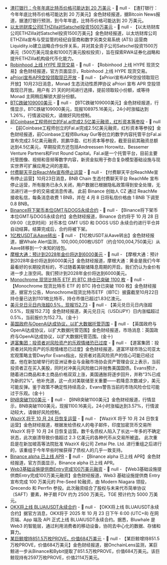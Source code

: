 - [渣打银行：今年年底比特币价格可能达到 20 万美元](https://x.com/BitcoinNewsCom/status/1981336301132566578) - 📰 null - 【渣打银行：今年年底比特币价格可能达到 20 万美元】金色财经报道，据Bitcoin News报道，据渣打银行预测，到今年年底，比特币价格可能达到 20 万美元。
- [以太坊财库公司ETHZilla对Satschel投资1500万美元](https://www.prnewswire.com/news-releases/ethzilla-announces-strategic-partnership-with-liquidityio-302591992.html) - 📰 null - 【以太坊财库公司ETHZilla对Satschel投资1500万美元】金色财经报道，以太坊财库公司ETHZilla宣布与受监管的经纪自营商和数字另类交易系统 (ATS) 运营商Liquidity.io建立战略合作伙伴关系，并对其全资子公司Satschel投资1500万美元（500万美元现金和1000万美元股权投资），旨在探索RWA证券化战略和提升ETHZilla机构级代币化能力。
- [Robinhood 上线 HYPE 现货交易]() - 📰 null - 【Robinhood 上线 HYPE 现货交易】金色财经报道，官方页面显示，Robinhood 上线 HYPE 现货交易。
- [aPriori宣布APR空投领取现已开放](https://x.com/aPriori/status/1981330167172911252) - 📰 null - 【aPriori宣布APR空投领取现已开放】10月23日消息，Monad 生态流动性质押协议 aPriori 宣布 APR 空投领取现已开放。用户有 21 天的时间进行选择，提前领取较小份额，或等待 Monad 主网稍后解锁大部分份额。
- [BTC跌破109000美元]() - 📰 null - 【BTC跌破109000美元】金色财经报道，行情显示，BTC跌破109000美元，现报108975.16美元，24小时涨幅达到1.26%，行情波动较大，请做好风险控制。
- [前Coinbase工程师创立的Fal.ai完成2.5亿美元融资，红杉资本等参投](https://techfundingnews.com/ex-coinbase-amazon-engineers-fal-ai-raises-250m-to-power-next-gen-multimedia-tools-valuation-tops-4b/) - 📰 null - 【前Coinbase工程师创立的Fal.ai完成2.5亿美元融资，红杉资本等参投】金色财经报道，前Coinbase工程师Burkay Gur等创立的数字内容托管平台Fal.ai宣布完成2.5亿美元融资，凯鹏华盈、红杉资本等参投，截至目前其融资总额达到4.5亿美元，早期投资方还包括Andreessen Horowitz、Bessemer Venture Partners和First Round Capital。Fal.ai是一个托管平台，目前主要托管图像、视频和音频等数字内容，新资金拟用于弥合复杂模型基础设施与现实世界可扩展应用之间的差距。
- [付费聊天平台ReachMe宣布停止运营]() - 📰 null - 【付费聊天平台ReachMe宣布停止运营】10月23日消息，BNB Chain 生态付费聊天平台 ReachMe 宣布停止运营，所有服务已永久关闭，用户数据已根据隐私政策得到安全处理，无法进行进一步的交易或消息传递。 
此前 Binance 创始人 CZ 通过 ReachMe 接收私信，每条消息收费 1 BNB，并在 4 月 8 日将私信价格由 1 BNB 下调至 0.8 BNB。
- [Binance将下架币本位GMT与DOGS永续合约]() - 📰 null - 【Binance将下架币本位GMT与DOGS永续合约】金色财经报道，Binance 合约将于 10 月 28 日 09:00（北京时间）对币本位 GMT USD 和 DOGS USD 永续合约进行平仓并自动结算。结算完成后，合约将被下架。
- [1亿枚USDT从Aave转出](https://x.com/whale_alert/status/1981319412398387314) - 📰 null - 【1亿枚USDT从Aave转出】金色财经报道，据Whale Alert监测，100,000,000枚USDT（约合100,004,750美元）从Aave转移到一个未知的钱包。
- [摩根大通：预计到2028年金价将达到6000美元]() - 📰 null - 【摩根大通：预计到2028年金价将达到6000美元】金色财经报道，摩根大通：黄金是我们今年最看好的长期投资标的，不过随着美联储降息周期的开启，我们仍认为金价有进一步上涨空间。我们预计到2028年金价将达到6000美元。
- [Monochrome 现货比特币 ETF 的 BTC 持仓已突破 1100 枚](https://x.com/MonochromeAsset/status/1981316038764744908) - 📰 null - 【Monochrome 现货比特币 ETF 的 BTC 持仓已突破 1100 枚】金色财经报道，据官方公告，Monochrome现货比特币ETF（IBTC）披露截至10月22日持仓量已达到1101枚比特币，持仓市值已超过1.83亿澳元。
- [美元兑日元日内涨超0.5%，现报152.73]() - 📰 null - 【美元兑日元日内涨超0.5%，现报152.73】金色财经报道，美元兑日元（USD/JPY）日内涨幅超过0.5%，当前报价为152.73。（金十）
- [英国政府与OpenAI达成协议，以扩大数据托管范围]() - 📰 null - 【英国政府与OpenAI达成协议，以扩大数据托管范围】金色财经报道，市场消息：英国政府与OpenAI达成协议，以扩大数据托管范围。(金十)
- [道富集团：投资者对风险资产的乐观情绪恐已过度]() - 📰 null - 【道富集团：投资者对风险资产的乐观情绪恐已过度】金色财经报道，道富环球市场公司亚太宏观策略主管Dwyfor Evans指出，投资者对高风险资产的信心可能已经过度。他在新加坡举行的亚洲证券业与金融市场协会资产管理会议上表示，当前投资者正在买入美股，同时对冲美元风险敞口并抛售美国国债。Evans预计，随着进口商品和本土商品价格双双上涨，美国通胀将逐步回升，并称“3%已成为新的2%”。他补充道，这一点对美联储至关重要——若降息次数减少，美元可能反弹。鉴于政策不确定性持续高企，Evans警告当前的市场风险仓位可能过于乐观。(金十)
- [BNB突破1100美元]() - 📰 null - 【BNB突破1100美元】金色财经报道，行情显示，BNB突破1100美元，现报1100.16美元，24小时涨幅达到3.57%，行情波动较大，请做好风险控制。
- [WazirX 将于 10 月 24 日恢复运营](https://www.coindesk.com/markets/2025/10/23/wazirx-to-restart-trading-on-friday-after-usd230m-hack-caused-year-long-shutdown) - 📰 null - 【WazirX 将于 10 月 24 日恢复运营】金色财经报道，根据发给债权人的电子邮件，印度加密货币交易所 WazirX 将于 10 月 24 日恢复运营。数千名债权人陷入了长达一年多的不确定状态，此次崩溃导致价值超过 2.3 亿美元的各种代币从交易所被盗。 
此次重启是在新加坡高等法院批准 WazirX 母公司 Zettai Pte. Ltd. 进行重组之后进行的，该重组于今年早些时候获得了债权人的几乎一致支持。
- [Binance alpha 已上线 APR]() - 📰 null - 【Binance alpha 已上线 APR】金色财经报道，官方页面显示，Binance alpha 已上线 APR。
- [Web3基础设施提供商Entry完成100万美元融资](https://www.finsmes.com/2025/10/entry-raises-1m-in-pre-seed-funding.html) - 📰 null - 【Web3基础设施提供商Entry完成100万美元融资】金色财经报道，Web3 基础设施提供商 Entry 宣布完成 100 万美元的 Pre-Seed 轮融资，由 Modern Niagara 领投，Qrecendo 和 Perrfin 参投。此次融资结合了股权与未来代币简单协议（SAFT）要素，种子期 FDV 约为 2500 万美元，TGE 预计约为 5000 万美元。
- [OKX将上线 BLUAIUSDT永续合约](https://www.okx.com/zh-hans/help/okx-to-list-perpetual-futures-for-bluai-crypto) - 📰 null - 【OKX将上线 BLUAIUSDT永续合约】据官方消息，OKX将于 2025 年 10 月 23 日下午 6:00 (UTC+8) 在网页端、App 端及 API 正式上线 BLUAIUSDT永续合约。据悉，Bluwhale 是 Web3 的智能层，通过利用消费者的移动设备，协同去中心化的数据、存储和算力。
- [某巨鲸增持851.5万枚PROVE，价值684万美元](https://x.com/OnchainLens/status/1981293262662226192) - 📰 null - 【某巨鲸增持851.5万枚PROVE，价值684万美元】金色财经报道，据OnchainLens监测，某巨鲸进一步从Binance和Bybit提取了851.5万枚PROVE，价值684万美元。该巨鲸现持有2597万枚PROVE，价值2114万美元。
